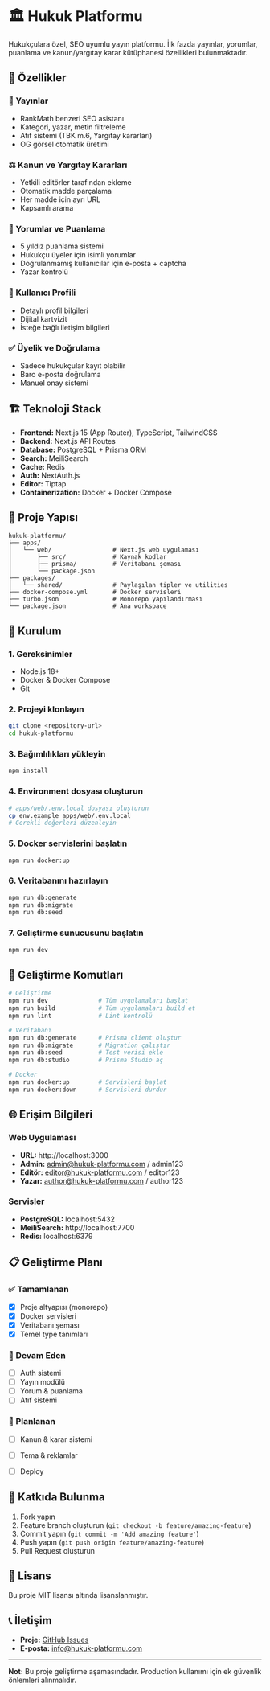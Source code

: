 # 🏛️ Hukuk Platformu

Hukukçulara özel, SEO uyumlu yayın platformu. İlk fazda yayınlar, yorumlar, puanlama ve kanun/yargıtay karar kütüphanesi özellikleri bulunmaktadır.

## 🚀 Özellikler

### 📝 Yayınlar
- RankMath benzeri SEO asistanı
- Kategori, yazar, metin filtreleme
- Atıf sistemi (TBK m.6, Yargıtay kararları)
- OG görsel otomatik üretimi

### ⚖️ Kanun ve Yargıtay Kararları
- Yetkili editörler tarafından ekleme
- Otomatik madde parçalama
- Her madde için ayrı URL
- Kapsamlı arama

### 💬 Yorumlar ve Puanlama
- 5 yıldız puanlama sistemi
- Hukukçu üyeler için isimli yorumlar
- Doğrulanmamış kullanıcılar için e-posta + captcha
- Yazar kontrolü

### 👤 Kullanıcı Profili
- Detaylı profil bilgileri
- Dijital kartvizit
- İsteğe bağlı iletişim bilgileri

### ✅ Üyelik ve Doğrulama
- Sadece hukukçular kayıt olabilir
- Baro e-posta doğrulama
- Manuel onay sistemi

## 🏗️ Teknoloji Stack

- **Frontend:** Next.js 15 (App Router), TypeScript, TailwindCSS
- **Backend:** Next.js API Routes
- **Database:** PostgreSQL + Prisma ORM
- **Search:** MeiliSearch
- **Cache:** Redis
- **Auth:** NextAuth.js
- **Editor:** Tiptap
- **Containerization:** Docker + Docker Compose

## 📁 Proje Yapısı

```
hukuk-platformu/
├── apps/
│   └── web/                 # Next.js web uygulaması
│       ├── src/             # Kaynak kodlar
│       ├── prisma/          # Veritabanı şeması
│       └── package.json
├── packages/
│   └── shared/              # Paylaşılan tipler ve utilities
├── docker-compose.yml       # Docker servisleri
├── turbo.json               # Monorepo yapılandırması
└── package.json             # Ana workspace
```

## 🚀 Kurulum

### 1. Gereksinimler
- Node.js 18+
- Docker & Docker Compose
- Git

### 2. Projeyi klonlayın
```bash
git clone <repository-url>
cd hukuk-platformu
```

### 3. Bağımlılıkları yükleyin
```bash
npm install
```

### 4. Environment dosyası oluşturun
```bash
# apps/web/.env.local dosyası oluşturun
cp env.example apps/web/.env.local
# Gerekli değerleri düzenleyin
```

### 5. Docker servislerini başlatın
```bash
npm run docker:up
```

### 6. Veritabanını hazırlayın
```bash
npm run db:generate
npm run db:migrate
npm run db:seed
```

### 7. Geliştirme sunucusunu başlatın
```bash
npm run dev
```

## 🔧 Geliştirme Komutları

```bash
# Geliştirme
npm run dev              # Tüm uygulamaları başlat
npm run build            # Tüm uygulamaları build et
npm run lint             # Lint kontrolü

# Veritabanı
npm run db:generate      # Prisma client oluştur
npm run db:migrate       # Migration çalıştır
npm run db:seed          # Test verisi ekle
npm run db:studio        # Prisma Studio aç

# Docker
npm run docker:up        # Servisleri başlat
npm run docker:down      # Servisleri durdur
```

## 🌐 Erişim Bilgileri

### Web Uygulaması
- **URL:** http://localhost:3000
- **Admin:** admin@hukuk-platformu.com / admin123
- **Editör:** editor@hukuk-platformu.com / editor123
- **Yazar:** author@hukuk-platformu.com / author123

### Servisler
- **PostgreSQL:** localhost:5432
- **MeiliSearch:** http://localhost:7700
- **Redis:** localhost:6379

## 📋 Geliştirme Planı

### ✅ Tamamlanan
- [x] Proje altyapısı (monorepo)
- [x] Docker servisleri
- [x] Veritabanı şeması
- [x] Temel type tanımları

### 🔄 Devam Eden
- [ ] Auth sistemi
- [ ] Yayın modülü
- [ ] Yorum & puanlama
- [ ] Atıf sistemi

### 📅 Planlanan
- [ ] Kanun & karar sistemi

- [ ] Tema & reklamlar
- [ ] Deploy

## 🤝 Katkıda Bulunma

1. Fork yapın
2. Feature branch oluşturun (`git checkout -b feature/amazing-feature`)
3. Commit yapın (`git commit -m 'Add amazing feature'`)
4. Push yapın (`git push origin feature/amazing-feature`)
5. Pull Request oluşturun

## 📄 Lisans

Bu proje MIT lisansı altında lisanslanmıştır.

## 📞 İletişim

- **Proje:** [GitHub Issues](https://github.com/username/hukuk-platformu/issues)
- **E-posta:** info@hukuk-platformu.com

---

**Not:** Bu proje geliştirme aşamasındadır. Production kullanımı için ek güvenlik önlemleri alınmalıdır.
